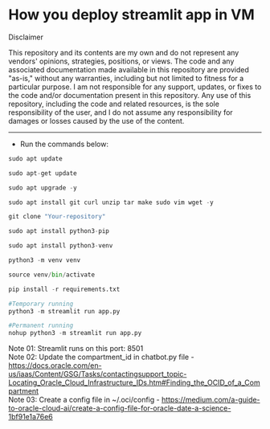 # How you deploy streamlit app in VM

Disclaimer

This repository and its contents are my own and do not represent any vendors' opinions, strategies, positions, or views. The code and any associated documentation made available in this repository are provided "as-is," without any warranties, including but not limited to fitness for a particular purpose.
I am not responsible for any support, updates, or fixes to the code and/or documentation present in this repository. Any use of this repository, including the code and related resources, is the sole responsibility of the user, and I do not assume any responsibility for damages or losses caused by the use of the content.

-----

- Run the commands below:
```python
sudo apt update
```
```python
sudo apt-get update
```
```python
sudo apt upgrade -y
```
```python
sudo apt install git curl unzip tar make sudo vim wget -y
```
```python
git clone "Your-repository"
```
```python
sudo apt install python3-pip
```
```python
sudo apt install python3-venv
```
```python
python3 -m venv venv
```
```python
source venv/bin/activate
```
```python
pip install -r requirements.txt
```
```python
#Temporary running
python3 -m streamlit run app.py
```
```python
#Permanent running
nohup python3 -m streamlit run app.py
```
Note 01: Streamlit runs on this port: 8501 <br />
Note 02: Update the compartment_id in chatbot.py file - https://docs.oracle.com/en-us/iaas/Content/GSG/Tasks/contactingsupport_topic-Locating_Oracle_Cloud_Infrastructure_IDs.htm#Finding_the_OCID_of_a_Compartment <br />
Note 03: Create a config file in ~/.oci/config - https://medium.com/a-guide-to-oracle-cloud-ai/create-a-config-file-for-oracle-date-a-science-1bf91e1a76e6 <br />